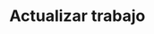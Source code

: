 # Actualizar trabajo

<api-endpoint openapi-path="../openapi.yaml" endpoint="/trabajos/{id}" method="put"/>